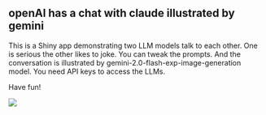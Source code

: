 ## openAI has a chat with claude illustrated by gemini

This is a Shiny app demonstrating two LLM models talk to each other. One is serious the other likes to joke. You can tweak the prompts. And the conversation is illustrated by gemini-2.0-flash-exp-image-generation model. You need API keys to access the LLMs. 

Have fun!

![](elephant.png)
